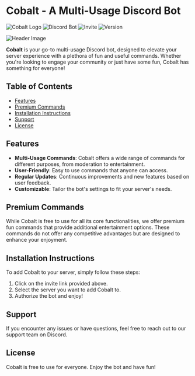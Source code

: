 # Cobalt - A Multi-Usage Discord Bot

![Cobalt Logo](https://example.com/logo.png) <!-- Replace with actual logo URL -->
![Discord Bot](https://cdn.discordapp.com/icons/123456789012345678/abcdef1234567890.png) <!-- Example Discord bot icon -->
![Invite](https://img.shields.io/badge/Invite-Cobalt-blue.svg) <!-- Badge for invite link -->
![Version](https://img.shields.io/badge/version-1.0.0-brightgreen.svg) <!-- Badge for version -->

![Header Image](https://images.unsplash.com/photo-1517436072-9c4b5e1c1c3e) <!-- Example header image -->

**Cobalt** is your go-to multi-usage Discord bot, designed to elevate your server experience with a plethora of fun and useful commands. Whether you're looking to engage your community or just have some fun, Cobalt has something for everyone!

## Table of Contents
- [Features](#features)
- [Premium Commands](#premium-commands)
- [Installation Instructions](#installation-instructions)
- [Support](#support)
- [License](#license)

## Features
- **Multi-Usage Commands**: Cobalt offers a wide range of commands for different purposes, from moderation to entertainment.
- **User-Friendly**: Easy to use commands that anyone can access.
- **Regular Updates**: Continuous improvements and new features based on user feedback.
- **Customizable**: Tailor the bot's settings to fit your server's needs.

## Premium Commands
While Cobalt is free to use for all its core functionalities, we offer premium fun commands that provide additional entertainment options. These commands do not offer any competitive advantages but are designed to enhance your enjoyment.

## Installation Instructions
To add Cobalt to your server, simply follow these steps:
1. Click on the invite link provided above.
2. Select the server you want to add Cobalt to.
3. Authorize the bot and enjoy!

## Support
If you encounter any issues or have questions, feel free to reach out to our support team on Discord.

## License
Cobalt is free to use for everyone. Enjoy the bot and have fun!
